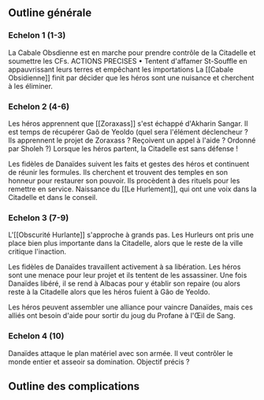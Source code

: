 ## Outline générale 
### Echelon 1 (1-3) 

La Cabale Obsdienne est en marche pour prendre contrôle de la Citadelle et soumettre les CFs. ACTIONS PRECISES 
• Tentent d'affamer St-Souffle en appauvrissant leurs terres et empêchant les importations 
La [[Cabale Obsidienne]] finit par décider que les héros sont une nuisance et cherchent à les éliminer. 
### Echelon 2 (4-6) 
Les héros apprennent que [[Zoraxass]] s'est échappé d'Akharin Sangar. Il est temps de récupérer Gaô de Yeoldo (quel sera l'élément déclencheur ? Ils apprennent le projet de Zoraxass ? Reçoivent un appel à l'aide ? Ordonné par Sholeh ?) Lorsque les héros partent, la Citadelle est sans défense ! 

Les fidèles de Danaïdes suivent les faits et gestes des héros et continuent de réunir les formules. Ils cherchent et trouvent des temples en son honneur pour restaurer son pouvoir. Ils procèdent à des rituels pour les remettre en service. 
Naissance du [[Le Hurlement]], qui ont une voix dans la Citadelle et dans le conseil. 
### Echelon 3 (7-9) 
L'[[Obscurité Hurlante]] s'approche à grands pas. Les Hurleurs ont pris une place bien plus importante dans la Citadelle, alors que le reste de la ville critique l'inaction. 

Les fidèles de Danaïdes travaillent activement à sa libération. Les héros sont une menace pour leur projet et ils tentent de les assassiner. Une fois Danaïdes libéré, il se rend à Albacas pour y établir son repaire (ou alors reste à la Citadelle alors que les héros fuient à Gâo de Yeoldo. 

Les héros peuvent assembler une alliance pour vaincre Danaïdes, mais ces alliés ont besoin d'aide pour sortir du joug du Profane à l'Œil de Sang. 

### Echelon 4 (10) 
Danaïdes attaque le plan matériel avec son armée. Il veut contrôler le monde entier et asseoir sa domination. Objectif précis ? 

## Outline des complications